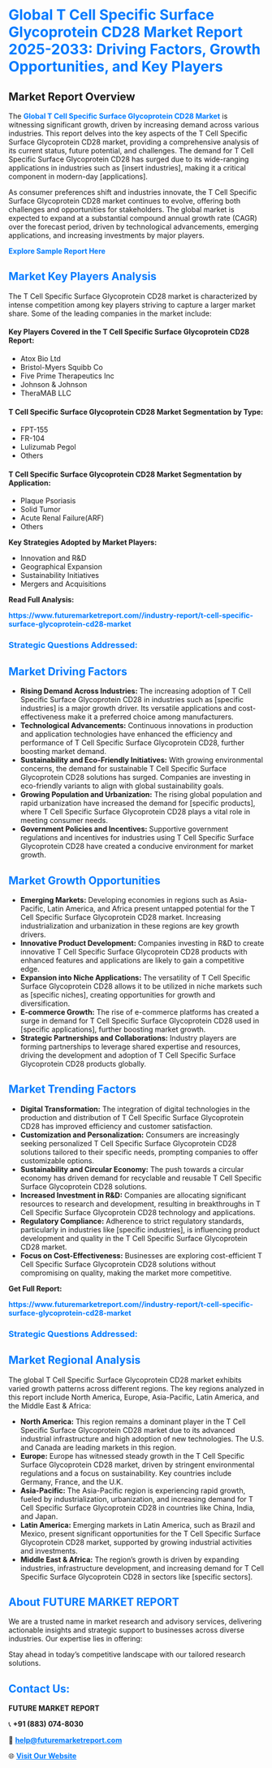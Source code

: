 <h1 style="color: #007BFF;">Global T Cell Specific Surface Glycoprotein CD28 Market Report 2025-2033: Driving Factors, Growth Opportunities, and Key Players</h1>

<section id="overview">
<h2>Market Report Overview</h2>
<p>The <a href="https://www.futuremarketreport.com//industry-report/t-cell-specific-surface-glycoprotein-cd28-market" style="color: #007BFF; text-decoration: none;"><strong>Global T Cell Specific Surface Glycoprotein CD28 Market</strong></a> is witnessing significant growth, driven by increasing demand across various industries. This report delves into the key aspects of the T Cell Specific Surface Glycoprotein CD28 market, providing a comprehensive analysis of its current status, future potential, and challenges. The demand for T Cell Specific Surface Glycoprotein CD28 has surged due to its wide-ranging applications in industries such as [insert industries], making it a critical component in modern-day [applications].</p>
<p>As consumer preferences shift and industries innovate, the T Cell Specific Surface Glycoprotein CD28 market continues to evolve, offering both challenges and opportunities for stakeholders. The global market is expected to expand at a substantial compound annual growth rate (CAGR) over the forecast period, driven by technological advancements, emerging applications, and increasing investments by major players.</p>
</section>

<section id="overview">
<p><a href="https://www.futuremarketreport.com//request-sample/reportId=53516" style="color: #007BFF; text-decoration: none;"><strong>Explore Sample Report Here</strong></a></p>
</section>

<section id="key-players">
<h2 style="color: #007BFF;">Market Key Players Analysis</h2>
<p>The T Cell Specific Surface Glycoprotein CD28 market is characterized by intense competition among key players striving to capture a larger market share. Some of the leading companies in the market include:</p>
<h4>Key Players Covered in the T Cell Specific Surface Glycoprotein CD28 Report:</h4>
<ul><li>Atox Bio Ltd</li><li>Bristol-Myers Squibb Co</li><li>Five Prime Therapeutics Inc</li><li>Johnson &amp; Johnson</li><li>TheraMAB LLC</li></ul>
<h4>T Cell Specific Surface Glycoprotein CD28 Market Segmentation by Type:</h4>
<ul><li>FPT-155</li><li>FR-104</li><li>Lulizumab Pegol</li><li>Others</li></ul>

<h4>T Cell Specific Surface Glycoprotein CD28 Market Segmentation by Application:</h4>
<ul><li>Plaque Psoriasis</li><li>Solid Tumor</li><li>Acute Renal Failure(ARF)</li><li>Others</li></ul>
<p><strong>Key Strategies Adopted by Market Players:</strong></p>
<ul>
<li>Innovation and R&D</li>
<li>Geographical Expansion</li>
<li>Sustainability Initiatives</li>
<li>Mergers and Acquisitions</li>
</ul>
</section>

<section>
<p><strong>Read Full Analysis: </strong></p><a href="https://www.futuremarketreport.com//industry-report/t-cell-specific-surface-glycoprotein-cd28-market" style="color: #007BFF; text-decoration: none;"><strong>https://www.futuremarketreport.com//industry-report/t-cell-specific-surface-glycoprotein-cd28-market</strong></a>
<h3 style="color: #007BFF;">Strategic Questions Addressed:</h3>
</section>

<section id="driving-factors">
<h2 style="color: #007BFF;">Market Driving Factors</h2>
<ul>
<li><strong>Rising Demand Across Industries:</strong> The increasing adoption of T Cell Specific Surface Glycoprotein CD28 in industries such as [specific industries] is a major growth driver. Its versatile applications and cost-effectiveness make it a preferred choice among manufacturers.</li>
<li><strong>Technological Advancements:</strong> Continuous innovations in production and application technologies have enhanced the efficiency and performance of T Cell Specific Surface Glycoprotein CD28, further boosting market demand.</li>
<li><strong>Sustainability and Eco-Friendly Initiatives:</strong> With growing environmental concerns, the demand for sustainable T Cell Specific Surface Glycoprotein CD28 solutions has surged. Companies are investing in eco-friendly variants to align with global sustainability goals.</li>
<li><strong>Growing Population and Urbanization:</strong> The rising global population and rapid urbanization have increased the demand for [specific products], where T Cell Specific Surface Glycoprotein CD28 plays a vital role in meeting consumer needs.</li>
<li><strong>Government Policies and Incentives:</strong> Supportive government regulations and incentives for industries using T Cell Specific Surface Glycoprotein CD28 have created a conducive environment for market growth.</li>
</ul>
</section>

<section id="growth-opportunities">
<h2 style="color: #007BFF;">Market Growth Opportunities</h2>
<ul>
<li><strong>Emerging Markets:</strong> Developing economies in regions such as Asia-Pacific, Latin America, and Africa present untapped potential for the T Cell Specific Surface Glycoprotein CD28 market. Increasing industrialization and urbanization in these regions are key growth drivers.</li>
<li><strong>Innovative Product Development:</strong> Companies investing in R&D to create innovative T Cell Specific Surface Glycoprotein CD28 products with enhanced features and applications are likely to gain a competitive edge.</li>
<li><strong>Expansion into Niche Applications:</strong> The versatility of T Cell Specific Surface Glycoprotein CD28 allows it to be utilized in niche markets such as [specific niches], creating opportunities for growth and diversification.</li>
<li><strong>E-commerce Growth:</strong> The rise of e-commerce platforms has created a surge in demand for T Cell Specific Surface Glycoprotein CD28 used in [specific applications], further boosting market growth.</li>
<li><strong>Strategic Partnerships and Collaborations:</strong> Industry players are forming partnerships to leverage shared expertise and resources, driving the development and adoption of T Cell Specific Surface Glycoprotein CD28 products globally.</li>
</ul>
</section>

<section id="trending-factors">
<h2 style="color: #007BFF;">Market Trending Factors</h2>
<ul>
<li><strong>Digital Transformation:</strong> The integration of digital technologies in the production and distribution of T Cell Specific Surface Glycoprotein CD28 has improved efficiency and customer satisfaction.</li>
<li><strong>Customization and Personalization:</strong> Consumers are increasingly seeking personalized T Cell Specific Surface Glycoprotein CD28 solutions tailored to their specific needs, prompting companies to offer customizable options.</li>
<li><strong>Sustainability and Circular Economy:</strong> The push towards a circular economy has driven demand for recyclable and reusable T Cell Specific Surface Glycoprotein CD28 solutions.</li>
<li><strong>Increased Investment in R&D:</strong> Companies are allocating significant resources to research and development, resulting in breakthroughs in T Cell Specific Surface Glycoprotein CD28 technology and applications.</li>
<li><strong>Regulatory Compliance:</strong> Adherence to strict regulatory standards, particularly in industries like [specific industries], is influencing product development and quality in the T Cell Specific Surface Glycoprotein CD28 market.</li>
<li><strong>Focus on Cost-Effectiveness:</strong> Businesses are exploring cost-efficient T Cell Specific Surface Glycoprotein CD28 solutions without compromising on quality, making the market more competitive.</li>
</ul>
</section>

<section>
<p><strong>Get Full Report: </strong></p><a href="https://www.futuremarketreport.com//industry-report/t-cell-specific-surface-glycoprotein-cd28-market" style="color: #007BFF; text-decoration: none;"><strong>https://www.futuremarketreport.com//industry-report/t-cell-specific-surface-glycoprotein-cd28-market</strong></a>
<h3 style="color: #007BFF;">Strategic Questions Addressed:</h3>
</section>


<section id="regional-analysis">
<h2 style="color: #007BFF;">Market Regional Analysis</h2>
<p>The global T Cell Specific Surface Glycoprotein CD28 market exhibits varied growth patterns across different regions. The key regions analyzed in this report include North America, Europe, Asia-Pacific, Latin America, and the Middle East & Africa:</p>
<ul>
<li><strong>North America:</strong> This region remains a dominant player in the T Cell Specific Surface Glycoprotein CD28 market due to its advanced industrial infrastructure and high adoption of new technologies. The U.S. and Canada are leading markets in this region.</li>
<li><strong>Europe:</strong> Europe has witnessed steady growth in the T Cell Specific Surface Glycoprotein CD28 market, driven by stringent environmental regulations and a focus on sustainability. Key countries include Germany, France, and the U.K.</li>
<li><strong>Asia-Pacific:</strong> The Asia-Pacific region is experiencing rapid growth, fueled by industrialization, urbanization, and increasing demand for T Cell Specific Surface Glycoprotein CD28 in countries like China, India, and Japan.</li>
<li><strong>Latin America:</strong> Emerging markets in Latin America, such as Brazil and Mexico, present significant opportunities for the T Cell Specific Surface Glycoprotein CD28 market, supported by growing industrial activities and investments.</li>
<li><strong>Middle East & Africa:</strong> The region’s growth is driven by expanding industries, infrastructure development, and increasing demand for T Cell Specific Surface Glycoprotein CD28 in sectors like [specific sectors].</li>
</ul>
</section>

<footer>
<h2 style="color: #007BFF;">About FUTURE MARKET REPORT</h2>
<p>We are a trusted name in market research and advisory services, delivering actionable insights and strategic support to businesses across diverse industries. Our expertise lies in offering:</p>

<p>Stay ahead in today’s competitive landscape with our tailored research solutions.</p>

<h2 style="color: #007BFF;">Contact Us:</h2>
<p><strong>FUTURE MARKET REPORT</strong></p>
<p>📞 <strong>+91 (883) 074-8030</strong></p>
<p>📧 <strong><a href="mailto:help@futuremarketreport.com" style="color: #007BFF;">help@futuremarketreport.com</a></strong></p>
<p>🌐 <strong><a href="https://www.futuremarketreport.com/" style="color: #007BFF;">Visit Our Website</a></strong></p>
</footer>